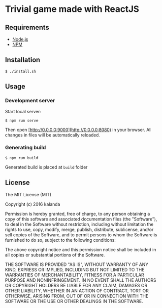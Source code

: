 # Trivial game made with ReactJS

## Requirements

* [Node.js](http://nodejs.org/)
* [NPM](https://www.npmjs.com/)

## Installation

    $ ./install.sh

## Usage

### Development server

Start local server:

    $ npm run serve

Then open [http://0.0.0.0:9000](http://0.0.0.0:8080) in your browser. All changes in files will be automatically reloaded.

### Generating build

    $ npm run build

Generated build is placed at `build` folder

## License

The MIT License (MIT)

Copyright (c) 2016 kalanda

Permission is hereby granted, free of charge, to any person obtaining a copy
of this software and associated documentation files (the "Software"), to deal
in the Software without restriction, including without limitation the rights
to use, copy, modify, merge, publish, distribute, sublicense, and/or sell
copies of the Software, and to permit persons to whom the Software is
furnished to do so, subject to the following conditions:

The above copyright notice and this permission notice shall be included in all
copies or substantial portions of the Software.

THE SOFTWARE IS PROVIDED "AS IS", WITHOUT WARRANTY OF ANY KIND, EXPRESS OR
IMPLIED, INCLUDING BUT NOT LIMITED TO THE WARRANTIES OF MERCHANTABILITY,
FITNESS FOR A PARTICULAR PURPOSE AND NONINFRINGEMENT. IN NO EVENT SHALL THE
AUTHORS OR COPYRIGHT HOLDERS BE LIABLE FOR ANY CLAIM, DAMAGES OR OTHER
LIABILITY, WHETHER IN AN ACTION OF CONTRACT, TORT OR OTHERWISE, ARISING FROM,
OUT OF OR IN CONNECTION WITH THE SOFTWARE OR THE USE OR OTHER DEALINGS IN THE
SOFTWARE.
